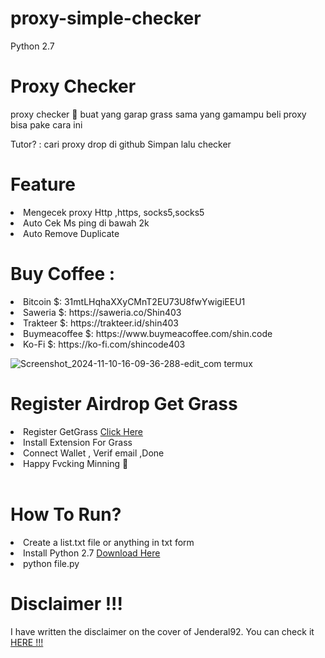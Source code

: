 # proxy-simple-checker
Python 2.7

# Proxy Checker

proxy checker 🗿 buat yang garap grass 
sama yang gamampu beli proxy bisa pake cara ini

Tutor? : cari proxy drop di github  Simpan lalu checker

# Feature 

<li>Mengecek proxy Http ,https, socks5,socks5</li>
<li>Auto Cek Ms ping di bawah 2k</li>
<li>Auto Remove Duplicate</li>

# Buy Coffee :

<li>Bitcoin $: 31mtLHqhaXXyCMnT2EU73U8fwYwigiEEU1</li>
<li>Saweria $: https://saweria.co/Shin403</li>
<li>Trakteer $: https://trakteer.id/shin403</li>
<li>Buymeacoffee $: https://www.buymeacoffee.com/shin.code</li>
<li>Ko-Fi $: https://ko-fi.com/shincode403</li>

![Screenshot_2024-11-10-16-09-36-288-edit_com termux](https://github.com/user-attachments/assets/93f48da7-c2a2-4a27-a188-ae54c33ebfb8)


# Register Airdrop Get Grass

<li> Register GetGrass <a href="https://app.getgrass.io/register/?referralCode=_u7i-26P1WUT_Xn">Click Here</a></li>
<li> Install Extension For Grass</li>
<li> Connect Wallet , Verif email ,Done</li>
<li> Happy Fvcking Minning 🫠</li>
<br>

# How To Run?

<li>Create a list.txt file or anything in txt form</li>
<li>Install Python 2.7 <a href="https://www.python.org"> Download Here</a></li>
<li>python file.py</li>

# Disclaimer !!!

<p>I have written the disclaimer on the cover of Jenderal92. You can check it <a href="https://github.com/Jenderal92">HERE !!!</a></p>

